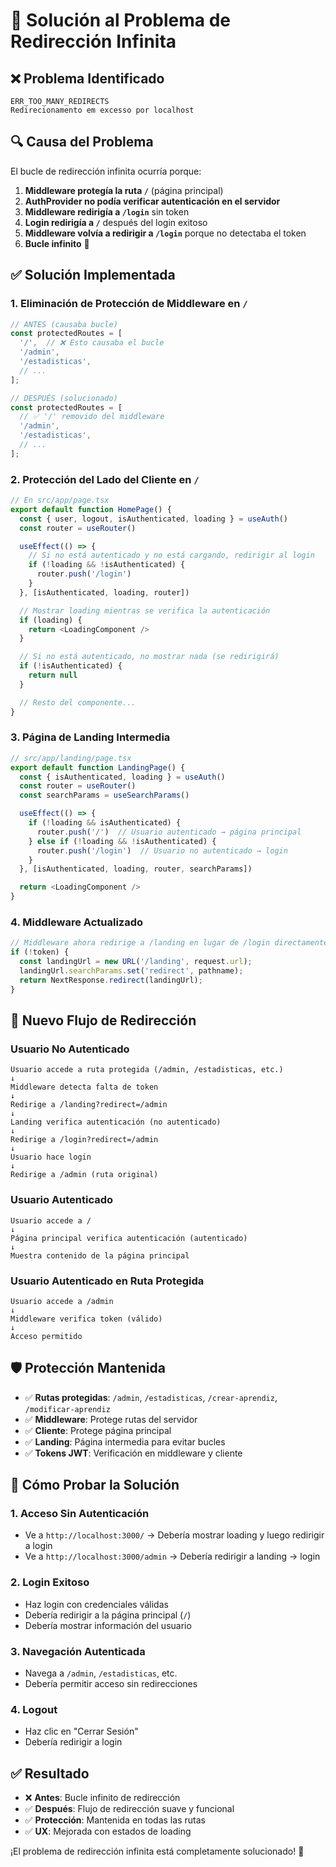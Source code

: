 # 🔄 Solución al Problema de Redirección Infinita

## ❌ **Problema Identificado**
```
ERR_TOO_MANY_REDIRECTS
Redirecionamento em excesso por localhost
```

## 🔍 **Causa del Problema**
El bucle de redirección infinita ocurría porque:

1. **Middleware protegía la ruta `/`** (página principal)
2. **AuthProvider no podía verificar autenticación en el servidor**
3. **Middleware redirigía a `/login`** sin token
4. **Login redirigía a `/`** después del login exitoso
5. **Middleware volvía a redirigir a `/login`** porque no detectaba el token
6. **Bucle infinito** 🔄

## ✅ **Solución Implementada**

### 1. **Eliminación de Protección de Middleware en `/`**
```typescript
// ANTES (causaba bucle)
const protectedRoutes = [
  '/',  // ❌ Esto causaba el bucle
  '/admin',
  '/estadisticas',
  // ...
];

// DESPUÉS (solucionado)
const protectedRoutes = [
  // ✅ '/' removido del middleware
  '/admin',
  '/estadisticas',
  // ...
];
```

### 2. **Protección del Lado del Cliente en `/`**
```typescript
// En src/app/page.tsx
export default function HomePage() {
  const { user, logout, isAuthenticated, loading } = useAuth()
  const router = useRouter()

  useEffect(() => {
    // Si no está autenticado y no está cargando, redirigir al login
    if (!loading && !isAuthenticated) {
      router.push('/login')
    }
  }, [isAuthenticated, loading, router])

  // Mostrar loading mientras se verifica la autenticación
  if (loading) {
    return <LoadingComponent />
  }

  // Si no está autenticado, no mostrar nada (se redirigirá)
  if (!isAuthenticated) {
    return null
  }

  // Resto del componente...
}
```

### 3. **Página de Landing Intermedia**
```typescript
// src/app/landing/page.tsx
export default function LandingPage() {
  const { isAuthenticated, loading } = useAuth()
  const router = useRouter()
  const searchParams = useSearchParams()

  useEffect(() => {
    if (!loading && isAuthenticated) {
      router.push('/')  // Usuario autenticado → página principal
    } else if (!loading && !isAuthenticated) {
      router.push('/login')  // Usuario no autenticado → login
    }
  }, [isAuthenticated, loading, router, searchParams])

  return <LoadingComponent />
}
```

### 4. **Middleware Actualizado**
```typescript
// Middleware ahora redirige a /landing en lugar de /login directamente
if (!token) {
  const landingUrl = new URL('/landing', request.url);
  landingUrl.searchParams.set('redirect', pathname);
  return NextResponse.redirect(landingUrl);
}
```

## 🔄 **Nuevo Flujo de Redirección**

### **Usuario No Autenticado**
```
Usuario accede a ruta protegida (/admin, /estadisticas, etc.)
↓
Middleware detecta falta de token
↓
Redirige a /landing?redirect=/admin
↓
Landing verifica autenticación (no autenticado)
↓
Redirige a /login?redirect=/admin
↓
Usuario hace login
↓
Redirige a /admin (ruta original)
```

### **Usuario Autenticado**
```
Usuario accede a /
↓
Página principal verifica autenticación (autenticado)
↓
Muestra contenido de la página principal
```

### **Usuario Autenticado en Ruta Protegida**
```
Usuario accede a /admin
↓
Middleware verifica token (válido)
↓
Acceso permitido
```

## 🛡️ **Protección Mantenida**

- ✅ **Rutas protegidas**: `/admin`, `/estadisticas`, `/crear-aprendiz`, `/modificar-aprendiz`
- ✅ **Middleware**: Protege rutas del servidor
- ✅ **Cliente**: Protege página principal
- ✅ **Landing**: Página intermedia para evitar bucles
- ✅ **Tokens JWT**: Verificación en middleware y cliente

## 🧪 **Cómo Probar la Solución**

### 1. **Acceso Sin Autenticación**
- Ve a `http://localhost:3000/` → Debería mostrar loading y luego redirigir a login
- Ve a `http://localhost:3000/admin` → Debería redirigir a landing → login

### 2. **Login Exitoso**
- Haz login con credenciales válidas
- Debería redirigir a la página principal (`/`)
- Debería mostrar información del usuario

### 3. **Navegación Autenticada**
- Navega a `/admin`, `/estadisticas`, etc.
- Debería permitir acceso sin redirecciones

### 4. **Logout**
- Haz clic en "Cerrar Sesión"
- Debería redirigir a login

## ✅ **Resultado**
- ❌ **Antes**: Bucle infinito de redirección
- ✅ **Después**: Flujo de redirección suave y funcional
- ✅ **Protección**: Mantenida en todas las rutas
- ✅ **UX**: Mejorada con estados de loading

¡El problema de redirección infinita está completamente solucionado! 🎉
